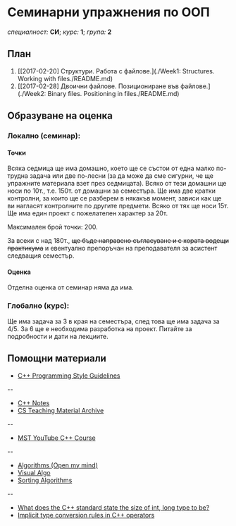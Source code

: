 # Семинарни упражнения по ООП

*специалност:* **СИ**;
*курс:* **1**;
*група:* **2**

## План

1. [[2017-02-20] Структури. Работа с файлове.](./Week1: Structures. Working with files./README.md)
1. [[2017-02-28] Двоични файлове. Позициониране във файлове.](./Week2: Binary files. Positioning in files./README.md)

## Образуване на оценка

### Локално (семинар):

#### Точки
Всяка седмица ще има домашно, което ще се състои от една малко по-трудна задача или две по-лесни (за да може да сме сигурни, че ще упражните материала взет през седмицата). Всяко от тези домашни ще носи по 10т., т.е. 150т. от домашни за семестъра.
Ще има две кратки контролни, за които ще се разберем в някакъв момент, зависи как ще ви нагласят контролните по другите предмети. Всяко от тях ще носи 15т.
Ще има един проект с пожелателен характер за 20т.

Максимален брой точки: 200. 

За всеки с над 180т., ~~ще бъде направено съгласуване и с хората водещи практикума~~ и евентуално препоръчан на преподавателя за асистент следващия семестър.

#### Оценка
Отделна оценка от семинар няма да има.


### Глобално (курс):

Ще има задача за 3 в края на семестъра, след това ще има задача за 4/5. За 6 ще е необходима разработка на проект. Питайте за подробности и дати на лекциите.

## Помощни материали

* [C++ Programming Style Guidelines](http://geosoft.no/development/cppstyle.html)

--

* [C++ Notes](http://www.fredosaurus.com/notes-cpp/)
* [CS Teaching Material Archive](https://www.cs.bu.edu/teaching/)

--

* [MST YouTube C++ Course](https://www.youtube.com/watch?v=l8UeoizDLJw&list=PL71DAFD8C68FD9013&index=1)

--

* [Algorithms (Open my mind)](http://algorithms.openmymind.net)
* [Visual Algo](https://visualgo.net/)
* [Sorting Algorithms](https://www.toptal.com/developers/sorting-algorithms/)

--

* [What does the C++ standard state the size of int, long type to be?](http://stackoverflow.com/questions/589575/what-does-the-c-standard-state-the-size-of-int-long-type-to-be)
* [Implicit type conversion rules in C++ operators](http://stackoverflow.com/questions/5563000/implicit-type-conversion-rules-in-c-operators)
